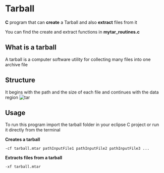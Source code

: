 # Tarball
<b>C</b> program that can <b>create</b> a Tarball and also <b>extract</b> files from it

You can find the create and extract functions in <b>mytar_routines.c</b>

## What is a tarball
A tarball is a computer software utility for collecting many files into one archive file

## Structure
It begins with the path and the size of each file and continues with the data region
![tar](https://user-images.githubusercontent.com/36489953/38105095-61a89274-338b-11e8-8a34-12ff8cab2c91.PNG)

## Usage

To run this program import the tarball folder in your eclipse C project or run it directly from the terminal

<b>Creates a tarball</b>
```
-cf tarball.mtar pathInputFile1 pathInputFile2 pathInputFile3 ...
```
<b>Extracts files from a tarball</b>
```
-xf tarball.mtar
```
